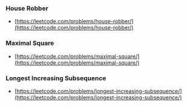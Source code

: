 ### House Robber
- [https://leetcode.com/problems/house-robber/](https://leetcode.com/problems/house-robber/)

### Maximal Square
- [https://leetcode.com/problems/maximal-square/](https://leetcode.com/problems/maximal-square/)

### Longest Increasing Subsequence
- [https://leetcode.com/problems/longest-increasing-subsequence/](https://leetcode.com/problems/longest-increasing-subsequence/)